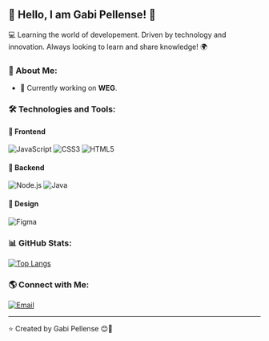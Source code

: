 ## 👋 Hello, I am Gabi Pellense! 🚀

💻 Learning the world of developement. Driven by technology and innovation. Always looking to learn and share knowledge! 🌍

### 🚀 About Me:
- 🔭 Currently working on **WEG**.

### 🛠️ Technologies and Tools:
#### 🌟 Frontend
 ![JavaScript](https://img.shields.io/badge/JavaScript-F7DF1E?style=for-the-badge&logo=javascript&logoColor=black)
 ![CSS3](https://img.shields.io/badge/CSS3-1572B6?style=for-the-badge&logo=css3&logoColor=white)
 ![HTML5](https://img.shields.io/badge/HTML5-E34F26?style=for-the-badge&logo=html5&logoColor=white)

#### 🚀 Backend
 ![Node.js](https://img.shields.io/badge/Node.js-339933?style=for-the-badge&logo=nodedotjs&logoColor=white)
 ![Java](https://img.shields.io/badge/Java-007396?style=for-the-badge&logo=java&logoColor=white)

#### 🎨 Design
 ![Figma](https://img.shields.io/badge/Figma-F24E1E?style=for-the-badge&logo=figma&logoColor=white)

### 📊 GitHub Stats:
 [![Top Langs](https://github-readme-stats.vercel.app/api/top-langs/?username=gabiipellense&layout=compact&theme=tokyonight)](https://github.com/anuraghazra/github-readme-stats)

### 🌎 Connect with Me:
 [![Email](https://img.shields.io/badge/Email-D14836?style=for-the-badge&logo=gmail&logoColor=white)](mailto:gabipellense@gmail.com)

---
⭐️ Created by Gabi Pellense 😊🚀
